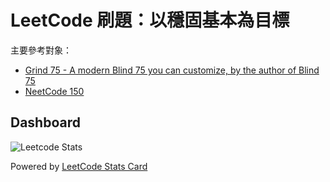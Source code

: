 # LeetCode 刷題：以穩固基本為目標
主要參考對象：
- [Grind 75 - A modern Blind 75 you can customize, by the author of Blind 75](https://www.techinterviewhandbook.org/grind75)
- [NeetCode 150](https://neetcode.io/practice)

## Dashboard
![Leetcode Stats](https://leetcard.jacoblin.cool/kyomind?font=rubik&show_rank=false&ext=activity)  

Powered by [LeetCode Stats Card](https://github.com/JacobLinCool/LeetCode-Stats-Card)
